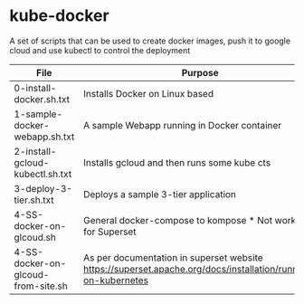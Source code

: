 # kube-docker

A set of scripts that can be used to create docker images, push it to google cloud and use kubectl to control the deployment

File | Purpose
------------ | -------------
0-install-docker.sh.txt |  Installs Docker on Linux based
1-sample-docker-webapp.sh.txt  |     A sample Webapp running in Docker container
2-install-gcloud-kubectl.sh.txt |    Installs gcloud and then runs some kube cts
3-deploy-3-tier.sh.txt  |  Deploys a sample 3-tier application
4-SS-docker-on-glcoud.sh | General docker-compose to kompose * Not working for Superset
4-SS-docker-on-glcoud-from-site.sh | As per documentation in superset website https://superset.apache.org/docs/installation/running-on-kubernetes

